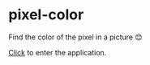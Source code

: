 # pixel-color
Find the color of the pixel in a picture 😊

[Click](https://cdingidea.github.io/pixel-color/) to enter the application.
